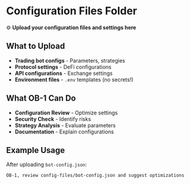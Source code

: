 # Configuration Files Folder

⚙️ **Upload your configuration files and settings here**

## What to Upload

- **Trading bot configs** - Parameters, strategies
- **Protocol settings** - DeFi configurations
- **API configurations** - Exchange settings
- **Environment files** - `.env` templates (no secrets!)

## What OB-1 Can Do

- **Configuration Review** - Optimize settings
- **Security Check** - Identify risks
- **Strategy Analysis** - Evaluate parameters
- **Documentation** - Explain configurations

## Example Usage

After uploading `bot-config.json`:
```
OB-1, review config-files/bot-config.json and suggest optimizations
```